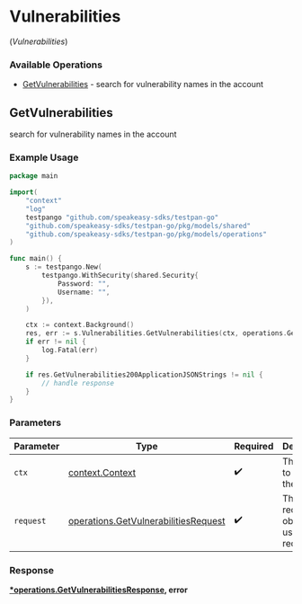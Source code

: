 # Vulnerabilities
(*Vulnerabilities*)

### Available Operations

* [GetVulnerabilities](#getvulnerabilities) - search for vulnerability names in the account

## GetVulnerabilities

search for vulnerability names in the account

### Example Usage

```go
package main

import(
	"context"
	"log"
	testpango "github.com/speakeasy-sdks/testpan-go"
	"github.com/speakeasy-sdks/testpan-go/pkg/models/shared"
	"github.com/speakeasy-sdks/testpan-go/pkg/models/operations"
)

func main() {
    s := testpango.New(
        testpango.WithSecurity(shared.Security{
            Password: "",
            Username: "",
        }),
    )

    ctx := context.Background()
    res, err := s.Vulnerabilities.GetVulnerabilities(ctx, operations.GetVulnerabilitiesRequest{})
    if err != nil {
        log.Fatal(err)
    }

    if res.GetVulnerabilities200ApplicationJSONStrings != nil {
        // handle response
    }
}
```

### Parameters

| Parameter                                                                                    | Type                                                                                         | Required                                                                                     | Description                                                                                  |
| -------------------------------------------------------------------------------------------- | -------------------------------------------------------------------------------------------- | -------------------------------------------------------------------------------------------- | -------------------------------------------------------------------------------------------- |
| `ctx`                                                                                        | [context.Context](https://pkg.go.dev/context#Context)                                        | :heavy_check_mark:                                                                           | The context to use for the request.                                                          |
| `request`                                                                                    | [operations.GetVulnerabilitiesRequest](../../models/operations/getvulnerabilitiesrequest.md) | :heavy_check_mark:                                                                           | The request object to use for the request.                                                   |


### Response

**[*operations.GetVulnerabilitiesResponse](../../models/operations/getvulnerabilitiesresponse.md), error**

